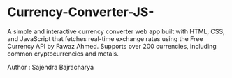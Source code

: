 # Currency-Converter-JS-
A simple and interactive currency converter web app built with HTML, CSS, and JavaScript that fetches real-time exchange rates using the Free Currency API by Fawaz Ahmed. Supports over 200 currencies, including common cryptocurrencies and metals.

Author : Sajendra Bajracharya
